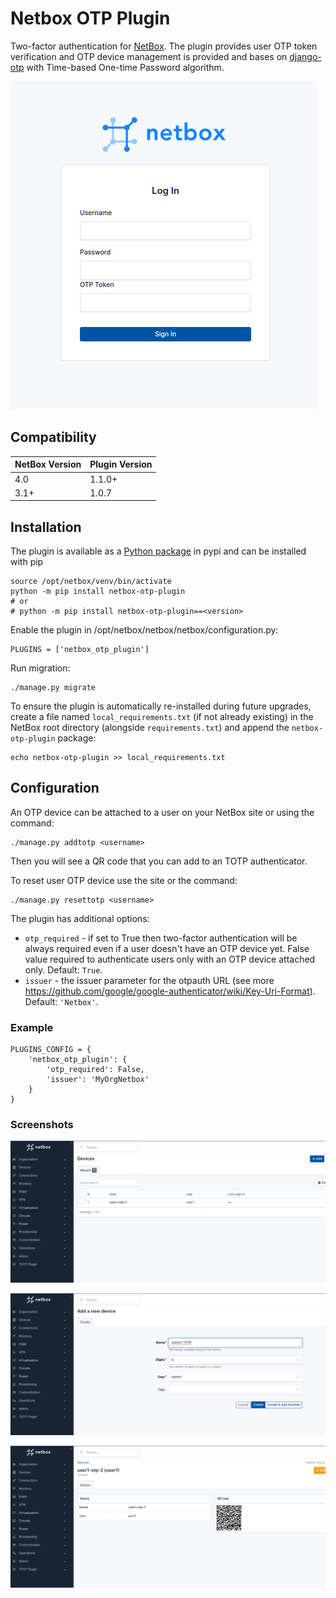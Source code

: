 # Netbox OTP Plugin

Two-factor authentication for [NetBox](https://github.com/netbox-community/netbox). The plugin provides user OTP token verification and OTP device management is provided and bases on [django-otp](https://github.com/django-otp/django-otp) with Time-based One-time Password algorithm.

![alt text](assets/login.png "Login page")

## Compatibility

| NetBox Version| Plugin Version|
|---------------|---------------|
| 4.0           | 1.1.0+        |
| 3.1+          | 1.0.7         |


## Installation

The plugin is available as a [Python package](https://pypi.org/project/netbox-otp-plugin/) in pypi and can be installed with pip

```
source /opt/netbox/venv/bin/activate
python -m pip install netbox-otp-plugin
# or
# python -m pip install netbox-otp-plugin==<version>
```
Enable the plugin in /opt/netbox/netbox/netbox/configuration.py:
```
PLUGINS = ['netbox_otp_plugin']
```
Run migration:
```
./manage.py migrate
```

To ensure the plugin is automatically re-installed during future upgrades, create a file named `local_requirements.txt` (if not already existing) in the NetBox root directory (alongside `requirements.txt`) and append the `netbox-otp-plugin` package:

```no-highlight
echo netbox-otp-plugin >> local_requirements.txt
```

## Configuration

An OTP device can be attached to a user on your NetBox site or using the command:
```
./manage.py addtotp <username>
```
Then you will see a QR code that you can add to an TOTP authenticator.

To reset user OTP device use the site or the command:
```
./manage.py resettotp <username>
```

The plugin has additional options:
* `otp_required` - if set to True then two-factor authentication will be always required even if a user doesn't have an OTP device yet. False value required to authenticate users only with an OTP device attached only. Default: `True`.
* `issuer` - the issuer parameter for the otpauth URL (see more https://github.com/google/google-authenticator/wiki/Key-Uri-Format). Default: `'Netbox'`.

### Example

```
PLUGINS_CONFIG = {
    'netbox_otp_plugin': {
        'otp_required': False,
        'issuer': 'MyOrgNetbox'
    }
}
```

### Screenshots

![alt text](assets/device_list.png "Device list")

![alt text](assets/device_add.png "Add a device")

![alt text](assets/device_edit.png "Edit a device")